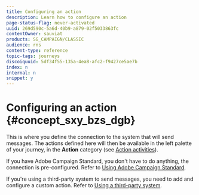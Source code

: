 ```yaml
---
title: Configuring an action
description: Learn how to configure an action
page-status-flag: never-activated
uuid: 269d590c-5a6d-40b9-a879-02f5033863fc
contentOwner: sauviat
products: SG_CAMPAIGN/CLASSIC
audience: rns
content-type: reference
topic-tags: journeys
discoiquuid: 5df34f55-135a-4ea8-afc2-f9427ce5ae7b
index: n
internal: n
snippet: y
---
```


# Configuring an action {#concept_sxy_bzs_dgb}

This is where you define the connection to the system that will send messages. The actions defined here will then be available in the left palette of your journey, in the **Action** category (see [Action activities](../building-journeys/journeyaction.md#concept_hbj_hrt_52b)).

If you have Adobe Campaign Standard, you don't have to do anything, the connection is pre-configured. Refer to [Using Adobe Campaign Standard](../custom-action/actioncampaign.md).

If you're using a third-party system to send messages, you need to add and configure a custom action. Refer to [Using a third-party system](../custom-action/customabout.md).
